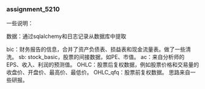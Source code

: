 ### assignment_5210

一些说明：

数据：通过sqlalchemy和日志记录从数据库中提取

bic：财务报告的信息，合并了资产负债表、损益表和现金流量表。做了一些清洗。
sb: stock_basic，股票的间接数据，如PE、市值。
ac：来自分析师的 EPS、收入、利润的预测值。
OHLC：股票后复权数据，例如股票价格和交易量的收盘价、开盘价、最高价、最低价。
OHLC_qfq：股票前复权数据。
思路来自一些研报。
